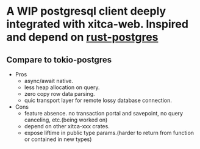 # A WIP postgresql client deeply integrated with xitca-web. Inspired and depend on [rust-postgres](https://github.com/sfackler/rust-postgres)

## Compare to tokio-postgres
- Pros
    - async/await native.
    - less heap allocation on query. 
    - zero copy row data parsing.
    - quic transport layer for remote lossy database connection.
- Cons
    - feature absence. no transaction portal and savepoint, no query canceling, etc.(being worked on)
    - depend on other xitca-xxx crates.
    - expose liftime in public type params.(harder to return from function or contained in new types)
